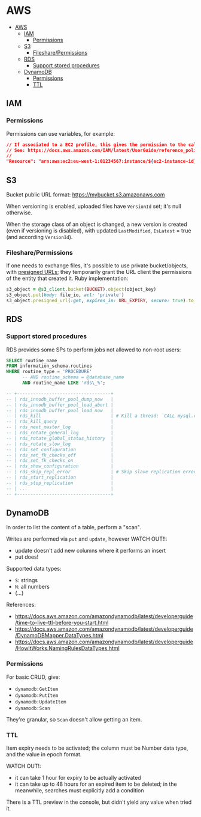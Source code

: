 # AWS

- [AWS](#aws)
  - [IAM](#iam)
    - [Permissions](#permissions)
  - [S3](#s3)
    - [Fileshare/Permissions](#filesharepermissions)
  - [RDS](#rds)
    - [Support stored procedures](#support-stored-procedures)
  - [DynamoDB](#dynamodb)
    - [Permissions](#permissions-1)
    - [TTL](#ttl)

## IAM

### Permissions

Permissions can use variables, for example:

```json
// If associated to a EC2 profile, this gives the permission to the caller (self) instance.
// See: https://docs.aws.amazon.com/IAM/latest/UserGuide/reference_policies_variables.html.
//
"Resource": "arn:aws:ec2:eu-west-1:01234567:instance/${ec2-instance-id}"
```

## S3

Bucket public URL format: https://mybucket.s3.amazonaws.com

When versioning is enabled, uploaded files have `VersionId` set; it's null otherwise.

When the storage class of an object is changed, a new version is created (even if versioning is disabled), with updated `LastModified`, `IsLatest` = true (and according `VersionId`).

### Fileshare/Permissions

If one needs to exchange files, it's possible to use private bucket/objects, with [presigned URLs](https://docs.aws.amazon.com/AmazonS3/latest/userguide/ShareObjectPreSignedURL.html); they temporarily grant the URL client the permissions of the entity that created it. Ruby implementation:

```rb
s3_object = @s3_client.bucket(BUCKET).object(object_key)
s3_object.put(body: file_io, acl: 'private')
s3_object.presigned_url(:get, expires_in: URL_EXPIRY, secure: true).to_s
```

## RDS

### Support stored procedures

RDS provides some SPs to perform jobs not allowed to non-root users:

```sql
SELECT routine_name
FROM information_schema.routines
WHERE routine_type = 'PROCEDURE'
      -- AND routine_schema = @database_name
      AND routine_name LIKE 'rds\_%';

-- +-----------------------------------+
-- | rds_innodb_buffer_pool_dump_now   |
-- | rds_innodb_buffer_pool_load_abort |
-- | rds_innodb_buffer_pool_load_now   |
-- | rds_kill                          | # Kill a thread: `CALL mysql.rds_kill(@tid);`
-- | rds_kill_query                    |
-- | rds_next_master_log               |
-- | rds_rotate_general_log            |
-- | rds_rotate_global_status_history  |
-- | rds_rotate_slow_log               |
-- | rds_set_configuration             |
-- | rds_set_fk_checks_off             |
-- | rds_set_fk_checks_on              |
-- | rds_show_configuration            |
-- | rds_skip_repl_error               | # Skip slave replication errors
-- | rds_start_replication             |
-- | rds_stop_replication              |
-- | ...                               |
-- +-----------------------------------+
```

## DynamoDB

In order to list the content of a table, perform a "scan".

Writes are performed via `put` and `update`, however WATCH OUT!!:

- update doesn't add new columns where it performs an insert
- put does!

Supported data types:

- `S`: strings
- `N`: all numbers
- (...)

References:

- https://docs.aws.amazon.com/amazondynamodb/latest/developerguide/time-to-live-ttl-before-you-start.html
- https://docs.aws.amazon.com/amazondynamodb/latest/developerguide/DynamoDBMapper.DataTypes.html
- https://docs.aws.amazon.com/amazondynamodb/latest/developerguide/HowItWorks.NamingRulesDataTypes.html

### Permissions

For basic CRUD, give:

- `dynamodb:GetItem`
- `dynamodb:PutItem`
- `dynamodb:UpdateItem`
- `dynamodb:Scan`

They're granular, so `Scan` doesn't allow getting an item.

### TTL

Item expiry needs to be activated; the column must be Number data type, and the value in epoch format.

WATCH OUT!:

- it can take 1 hour for expiry to be actually activated
- it can take up to 48 hours for an expired item to be deleted; in the meanwhile, searches must explicitly add a condition

There is a TTL preview in the console, but didn't yield any value when tried it.
